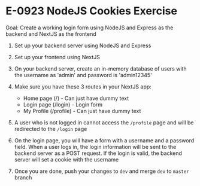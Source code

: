 # E-0923 NodeJS Cookies Exercise

Goal: Create a working login form using NodeJS and Express as the backend and NextJS as the frontend

1. Set up your backend server using NodeJS and Express
2. Set up your frontend using NextJS
3. On your backend server, create an in-memory database of users with the username as 'admin' and password is 'admin12345'
4. Make sure you have these 3 routes in your NextJS app:

   - Home page (/) - Can just have dummy text
   - Login page (/login) - Login form
   - My Profile (/profile) - Can just have dummy text

5. A user who is not logged in cannot access the `/profile` page and will be redirected to the `/login` page
6. On the login page, you will have a form with a username and a password field. When a user logs in, the login information will be sent to the backend server as a POST request. If the login is valid, the backend server will set a cookie with the username
7. Once you are done, push your changes to `dev` and merge `dev` to `master` branch
